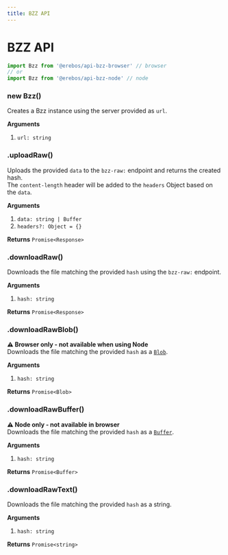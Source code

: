 ```yaml
---
title: BZZ API
---
```


# BZZ API

```js
import Bzz from '@erebos/api-bzz-browser' // browser
// or
import Bzz from '@erebos/api-bzz-node' // node
```

### new Bzz()

Creates a Bzz instance using the server provided as `url`.

**Arguments**

1.  `url: string`

### .uploadRaw()

Uploads the provided `data` to the `bzz-raw:` endpoint and returns the created
hash.\
The `content-length` header will be added to the `headers` Object based on the `data`.

**Arguments**

1.  `data: string | Buffer`
1.  `headers?: Object = {}`

**Returns** `Promise<Response>`

### .downloadRaw()

Downloads the file matching the provided `hash` using the `bzz-raw:` endpoint.

**Arguments**

1.  `hash: string`

**Returns** `Promise<Response>`

### .downloadRawBlob()

**⚠️ Browser only - not available when using Node**\
Downloads the file matching the provided `hash` as a [`Blob`](https://developer.mozilla.org/en-US/docs/Web/API/Blob).

**Arguments**

1.  `hash: string`

**Returns** `Promise<Blob>`

### .downloadRawBuffer()

**⚠️ Node only - not available in browser**\
Downloads the file matching the provided `hash` as a [`Buffer`](https://nodejs.org/dist/latest-v9.x/docs/api/buffer.html#buffer_buffer).

**Arguments**

1.  `hash: string`

**Returns** `Promise<Buffer>`

### .downloadRawText()

Downloads the file matching the provided `hash` as a string.

**Arguments**

1.  `hash: string`

**Returns** `Promise<string>`
